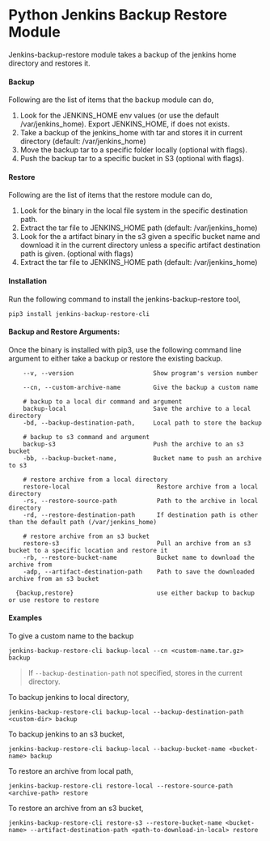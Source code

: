 # Python Jenkins Backup Restore Module

Jenkins-backup-restore module takes a backup of the jenkins home directory and restores it.

#### Backup

Following are the list of items that the backup module can do,

1. Look for the JENKINS_HOME env values (or use the default /var/jenkins_home). Export JENKINS_HOME, if does not exists.
2. Take a backup of the jenkins_home with tar and stores it in current directory (default: /var/jenkins_home)
3. Move the backup tar to a specific folder locally (optional with flags).
4. Push the backup tar to a specific bucket in S3 (optional with flags). 

#### Restore
Following are the list of items that the restore module can do,

1. Look for the binary in the local file system in the specific destination path.
2. Extract the tar file to JENKINS_HOME path (default: /var/jenkins_home)
3. Look for the a artifact binary in the s3 given a specific bucket name and download it in the current directory unless a specific artifact destination path is given. (optional with flags)
4. Extract the tar file to JENKINS_HOME path (default: /var/jenkins_home)

#### Installation
Run the following command to install the jenkins-backup-restore tool,
```
pip3 install jenkins-backup-restore-cli
```

#### Backup and Restore Arguments:
Once the binary is installed with pip3, use the following command line argument to either take a backup or restore the existing backup.
 
```
    --v, --version                      Show program's version number

    --cn, --custom-archive-name         Give the backup a custom name
    
    # backup to a local dir command and argument
    backup-local                        Save the archive to a local directory
    -bd, --backup-destination-path,     Local path to store the backup
    
    # backup to s3 command and argument
    backup-s3                           Push the archive to an s3 bucket
    -bb, --backup-bucket-name,          Bucket name to push an archive to s3
    
    # restore archive from a local directory 
    restore-local                        Restore archive from a local directory
    -rs, --restore-source-path           Path to the archive in local directory
    -rd, --restore-destination-path      If destination path is other than the default path (/var/jenkins_home)
    
    # restore archive from an s3 bucket
    restore-s3                           Pull an archive from an s3 bucket to a specific location and restore it
    -rb, --restore-bucket-name           Bucket name to download the archive from
    -adp, --artifact-destination-path    Path to save the downloaded archive from an s3 bucket

  {backup,restore}                       use either backup to backup or use restore to restore
```

#### Examples

To give a custom name to the backup
```
jenkins-backup-restore-cli backup-local --cn <custom-name.tar.gz> backup
```
> If `--backup-destination-path` not specified, stores in the current directory.

To backup jenkins to local directory,
```
jenkins-backup-restore-cli backup-local --backup-destination-path <custom-dir> backup
```

To backup jenkins to an s3 bucket,
```
jenkins-backup-restore-cli backup-local --backup-bucket-name <bucket-name> backup
```

To restore an archive from local path,
```
jenkins-backup-restore-cli restore-local --restore-source-path <archive-path> restore
```

To restore an archive from an s3 bucket,
```
jenkins-backup-restore-cli restore-s3 --restore-bucket-name <bucket-name> --artifact-destination-path <path-to-download-in-local> restore
```
